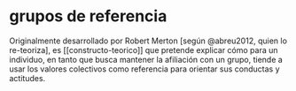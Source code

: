 # grupos de referencia
Originalmente desarrollado por Robert Merton [según @abreu2012, quien lo re-teoriza], es [[constructo-teorico]] que pretende explicar cómo para un individuo, en tanto que busca mantener la afiliación con un grupo, tiende a usar los valores colectivos como referencia para orientar sus conductas y actitudes.
